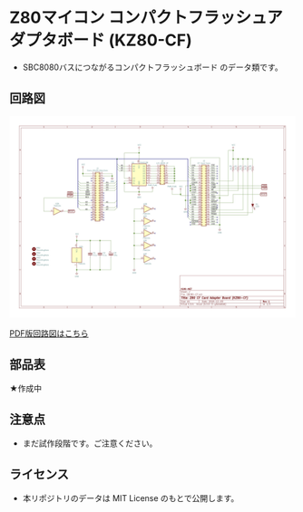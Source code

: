 # Z80マイコン コンパクトフラッシュアダプタボード (KZ80-CF)

- SBC8080バスにつながるコンパクトフラッシュボード のデータ類です。

## 回路図

![回路図](img/SBC80-CF.jpg)

[PDF版回路図はこちら](img/SBC80-CF.pdf)

## 部品表

★作成中

## 注意点

- まだ試作段階です。ご注意ください。

## ライセンス

- 本リポジトリのデータは MIT License のもとで公開します。

